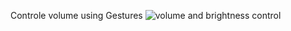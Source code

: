 Controle volume using Gestures
![volume and brightness control ](https://github.com/legendryflyer/Volume-Control/assets/134642359/3c9d9d9c-a3cb-477b-b952-59290eed0620)
